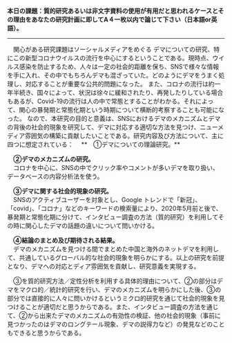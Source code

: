 **本日の課題：質的研究あるいは非文字資料の使用が有用だと思われるケースとその理由をあなたの研究計画に即してA４一枚以内で論じて下さい（日本語or英語）。**

---

&emsp;関心がある研究課題はソーシャルメディアをめぐる デマについての研究、特にこの新型コロナウイルスの流行を中心にするということである。現時点、ウイルス感染を防止するため、人々は一定の社会的距離を保ち、SNSで様々な情報を手に入れ、その中でもちろんデマも混ざっていた。どのようにデマをうまく処理し、対応することが重要な公共的問題になった。
また、コロナの流行は約一年半続き、国々によって、状況は徐々に緩和されたり、再発したりしている場合もあるが、Covid-19の流行は人の中で常態とすることがわかる。それによって、関心の暴発期と常態化期という時期について横断的考察することも可能になった。
なので、本研究の目的と意義は、SNSにおけるデマのメカニズムとデマの背後の社会的現象を研究して、デマに対応する適切な方法を見つけ、ニューメディア雰囲気の構築に貢献したいことである。研究内容及び方法について、主に四つに想定されている：
&emsp;** ①デマについての理論研究。**

&emsp;**②デマのメカニズムの研究。**
<br>&emsp;コロナを中心に、SNSの中でクリック率やコメントが多いデマを取り扱い、データベースの内容分析法を使う。

&emsp;**③デマに関する社会的現象の研究。**
<br>&emsp;SNSのアクティブユーザーを対象とし、Google トレンドで「新冠」、「covid」、「コロナ」などのキーワードの検索量により、2020年5月前と後で、暴発期と常態化期に分けて、インタビュー調査の方法（質的研究）を利用してその時に関心したデマの話題の違いについて問いかける。

&emsp;**④結論のまとめ及び期待される結果。**
<br>&emsp;デマのメカニズムを見つける間でまとめた中国と海外のネットデマを利用して、共通しているグローバル的な社会的現象を明らかにする。以上の研究を前提となり、デマへの対応とディア雰囲気を貢献し、研究意義を実現する。

&emsp;③を質的研究方法／定性分析を利用する具体的理由について、②の部分はデマをマクロ的／統計的研究を行い、デマのメカニズムを明らかにした後、③の部分では直接的に人々に問いかけるというミクロ的研究を通じて社会的現象を見つけることが適切だと思うからである。また、インタビュー調査の方法を通じて、②から出来たデマのメカニズムの有効性の検証、他の社会的現象（事前に見つかったのはデマのロングテール現象、デマの説得力など）の発見などのこともできると思うからである。
